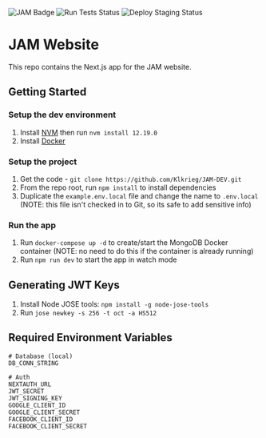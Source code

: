 ![JAM Badge](https://img.shields.io/badge/JAM-ATX-%23f55701)
![Run Tests Status](https://github.com/Klkrieg/JAM-DEV/workflows/Run%20Tests/badge.svg)
![Deploy Staging Status](https://github.com/Klkrieg/JAM-DEV/workflows/Deploy%20Staging/badge.svg)

# JAM Website
This repo contains the Next.js app for the JAM website.

## Getting Started

### Setup the dev environment
1. Install [NVM](https://github.com/nvm-sh/nvm) then run `nvm install 12.19.0`
2. Install [Docker](https://www.docker.com/)

### Setup the project
1. Get the code - `git clone https://github.com/Klkrieg/JAM-DEV.git`
2. From the repo root, run `npm install` to install dependencies
3. Duplicate the `example.env.local` file and change the name to `.env.local` (NOTE: this file isn't checked in to Git, so its safe to add sensitive info)

### Run the app
1. Run `docker-compose up -d` to create/start the MongoDB Docker container (NOTE: no need to do this if the container is already running)
2. Run `npm run dev` to start the app in watch mode

## Generating JWT Keys
1. Install Node JOSE tools: `npm install -g node-jose-tools`
2. Run `jose newkey -s 256 -t oct -a HS512`

## Required Environment Variables
```
# Database (local)
DB_CONN_STRING

# Auth
NEXTAUTH_URL
JWT_SECRET
JWT_SIGNING_KEY
GOOGLE_CLIENT_ID
GOOGLE_CLIENT_SECRET
FACEBOOK_CLIENT_ID
FACEBOOK_CLIENT_SECRET
```
